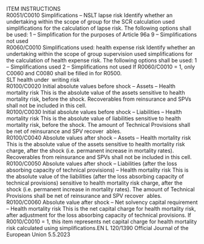  
ITEM  INSTRUCTIONS  
R0051/C0010  Simplifications – NSLT 
lapse risk  Identify whether an undertaking within the scope of group for the SCR calculation 
used simplifications for the calculation of lapse risk. The following options shall 
be used: 
1 – Simplification for the purposes of Article 96a 
9 – Simplifications not used  
R0060/C0010  Simplifications used: 
health expense risk  Identify whether an undertaking within the scope of group supervision used 
simplifications for the calculation of health expense risk. The following options 
shall be used: 
1 – Simplifications used 
2 – Simplifications not used 
If R0060/C0010 = 1, only C0060 and C0080 shall be filled in for R0500.  
SLT health under ­
writing risk  
R0100/C0020  Initial absolute values 
before shock – Assets – 
Health mortality risk  This is the absolute value of the assets sensitive to health mortality risk, before the 
shock. 
Recoverables from reinsurance and SPVs shall not be included in this cell.  
R0100/C0030  Initial absolute values 
before shock – Liabilities 
– Health mortality risk  This is the absolute value of liabilities sensitive to health mortality risk, before the 
shock. 
The amount of Technical Provisions shall be net of reinsurance and SPV recover ­
ables.  
R0100/C0040  Absolute values after 
shock – Assets – Health 
mortality risk  This is the absolute value of the assets sensitive to health mortality risk charge, 
after the shock (i.e. permanent increase in mortality rates). 
Recoverables from reinsurance and SPVs shall not be included in this cell.  
R0100/C0050  Absolute values after 
shock – Liabilities (after 
the loss absorbing 
capacity of technical 
provisions) – Health 
mortality risk  This is the absolute value of the liabilities (after the loss absorbing capacity of 
technical provisions) sensitive to health mortality risk charge, after the shock (i.e. 
permanent increase in mortality rates). 
The amount of Technical Provisions shall be net of reinsurance and SPV recover ­
ables.  
R0100/C0060  Absolute value after 
shock – Net solvency 
capital requirement – 
Health mortality risk  This is the net capital charge for health mortality risk, after adjustment for the loss 
absorbing capacity of technical provisions. 
If R0010/C0010 = 1, this item represents net capital charge for health mortality 
risk calculated using simplifications.EN  L 120/1390 Official Journal of the European Union 5.5.2023